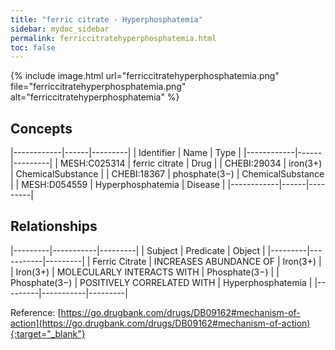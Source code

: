 ```yaml
---
title: "ferric citrate - Hyperphosphatemia"
sidebar: mydoc_sidebar
permalink: ferriccitratehyperphosphatemia.html
toc: false 
---
```


{% include image.html url="ferriccitratehyperphosphatemia.png" file="ferriccitratehyperphosphatemia.png" alt="ferriccitratehyperphosphatemia" %}

## Concepts

|------------|------|---------|
| Identifier | Name | Type    |
|------------|------|---------|
| MESH:C025314 | ferric citrate | Drug |
| CHEBI:29034 | iron(3+) | ChemicalSubstance |
| CHEBI:18367 | phosphate(3−) | ChemicalSubstance |
| MESH:D054559 | Hyperphosphatemia | Disease |
|------------|------|---------|

## Relationships

|---------|-----------|---------|
| Subject | Predicate | Object  |
|---------|-----------|---------|
| Ferric Citrate | INCREASES ABUNDANCE OF | Iron(3+) |
| Iron(3+) | MOLECULARLY INTERACTS WITH | Phosphate(3−) |
| Phosphate(3−) | POSITIVELY CORRELATED WITH | Hyperphosphatemia |
|---------|-----------|---------|

Reference: [https://go.drugbank.com/drugs/DB09162#mechanism-of-action](https://go.drugbank.com/drugs/DB09162#mechanism-of-action){:target="_blank"}